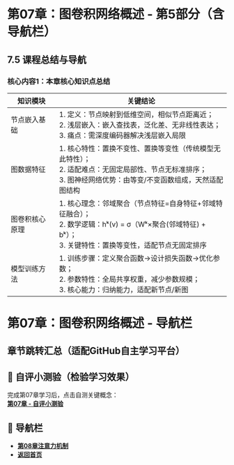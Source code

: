 # 第07章：图卷积网络概述 - 第5部分（含导航栏）
## 7.5 课程总结与导航
### 核心内容1：本章核心知识点总结  
| 知识模块       | 关键结论                                                                 |
|----------------|--------------------------------------------------------------------------|
| 节点嵌入基础   | 1. 定义：节点映射到低维空间，相似节点距离近；<br>2. 浅层嵌入：嵌入查找表，泛化差、无非线性表达；<br>3. 痛点：需深度编码器解决浅层嵌入局限 | 
| 图数据特征     | 1. 核心特性：置换不变性、置换等变性（传统模型无此特性）；<br>2. 适配难点：无固定局部性、节点无标准排序；<br>3. 图神经网络优势：由等变/不变函数组成，天然适配图结构 | 
| 图卷积核心原理 | 1. 核心理念：邻域聚合（节点特征=自身特征+邻域特征融合）；<br>2. 数学逻辑：hᵏ(v) = σ（Wᵏ×聚合(邻域特征) + bᵏ）；<br>3. 关键特性：置换等变性，适配节点无固定排序 |
| 模型训练方法   | 1. 训练步骤：定义聚合函数→设计损失函数→优化参数；<br>2. 参数特性：全局共享权重，减少参数规模；<br>3. 核心能力：归纳能力，适配新节点/新图 | 

# 第07章：图卷积网络概述 - 导航栏
## 章节跳转汇总（适配GitHub自主学习平台）  
## 📝 自评小测验（检验学习效果）  
完成第07章学习后，点击自测关键概念：  
**[第07章 - 自评小测验](question07.md)**  

## 🚀 导航栏  
- **[第08章注意力机制](../Chater08/chter01.md)**  
- **[返回首页](../../../index.md)**
